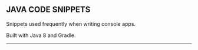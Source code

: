 JAVA CODE SNIPPETS
----------------------------------------------------------------------------------------------------------------

Snippets used frequently when writing console apps.

Built with Java 8 and Gradle.

----------------------------------------------------------------------------------------------------------------